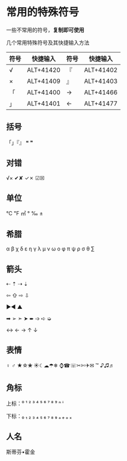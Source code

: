 # 常用的特殊符号

一些不常用的符号，**复制即可使用**

几个常用特殊符号及其快捷输入方法

| 符号 | 快捷输入  | 符号 | 快捷输入  |
| ---- | --------- | ---- | --------- |
| √    | ALT+41420 | 『   | ALT+41402 |
| ×    | ALT+41409 | 』   | ALT+41403 |
| 「   | ALT+41400 | →    | ALT+41466 |
| 」   | ALT+41401 | ←    | ALT+41477 |

## 括号

「」『』 ❝ ❞

## 对错

√× ✔✘ ✓✗ ☑☒

## 单位

℃ ℉ ㎡ ° ‰  ± 

## 希腊

α β χ δ ε η γ λ μ ν ω ο φ π ψ ρ σ θ ∑

## 箭头

⇠ ⇡ ⇢ ⇣

⇦ ⇧ ⇨ ⇩

▶◀ ▲

➡ ➢ ➣ ➤ ➨ ➩ ➪ ➭

↔ ← → ↑ ↓

## 表情

♀ ♂ ★☆**✯** ☀☾☁☂❄ ⌚☎☏✂✄✈✉  ™  ♪♫♬

## 角标

上标：⁰ ¹ ² ³ ⁴ ⁵ ⁶ ⁷ ⁸ ⁹ ⁿ ⁱ

下标：₀ ₁ ₂ ₃ ₄ ₅ ₆ ₇ ₈ ₉ ₐ ₑ ₒ ₓ

## 人名

斯蒂芬•霍金

